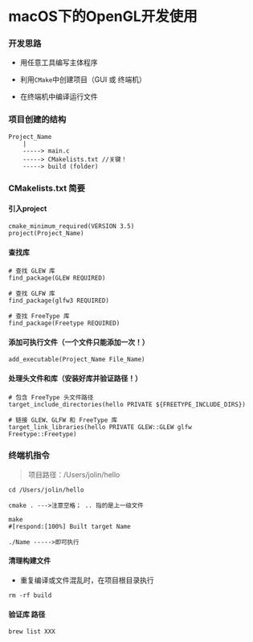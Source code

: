 # macOS下的OpenGL开发使用

#### 

### 开发思路

- 用任意工具编写主体程序

- 利用`CMake`中创建项目（GUI 或 终端机）

- 在终端机中编译运行文件



### 项目创建的结构

```
Project_Name
    |
    -----> main.c
    -----> CMakelists.txt //关键！
    -----> build (folder) 
```



### CMakelists.txt 简要

#### 引入project

```
cmake_minimum_required(VERSION 3.5)
project(Project_Name)
```

#### 查找库

```
# 查找 GLEW 库
find_package(GLEW REQUIRED)

# 查找 GLFW 库
find_package(glfw3 REQUIRED)

# 查找 FreeType 库
find_package(Freetype REQUIRED)

```

#### 添加可执行文件（一个文件只能添加一次！）

```
add_executable(Project_Name File_Name)
```

#### 处理头文件和库（安装好库并验证路径！）

```
# 包含 FreeType 头文件路径
target_include_directories(hello PRIVATE ${FREETYPE_INCLUDE_DIRS})

# 链接 GLEW、GLFW 和 FreeType 库
target_link_libraries(hello PRIVATE GLEW::GLEW glfw Freetype::Freetype)
```



### 终端机指令

> 项目路径：/Users/jolin/hello

```
cd /Users/jolin/hello

cmake . --->注意空格； .. 指的是上一级文件

make 
#[respond:[100%] Built target Name

./Name ----->即可执行
```

#### 清理构建文件

- 重复编译或文件混乱时，在项目根目录执行

```
rm -rf build
```

#### 验证库 路径

```
brew list XXX
```


